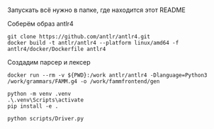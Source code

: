 #
Запускать всё нужно в папке, где находится этот README

Соберём образ antlr4

```shell
git clone https://github.com/antlr/antlr4.git
docker build -t antlr/antlr4 --platform linux/amd64 -f antlr4/docker/Dockerfile antlr4
```

Создадим парсер и лексер

```shell
docker run --rm -v ${PWD}:/work antlr/antlr4 -Dlanguage=Python3 /work/grammars/FAMM.g4 -o /work/fammfrontend/gen
```

```shell
python -m venv .venv
.\.venv\Scripts\activate
pip install -e .
```

```shell
python scripts/Driver.py
```

